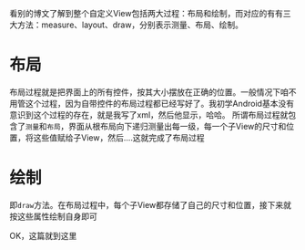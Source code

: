 看别的博文了解到整个自定义View包括两大过程：布局和绘制，而对应的有有三大方法：measure、layout、draw，分别表示测量、布局、绘制。

# 布局
布局过程就是把界面上的所有控件，按其大小摆放在正确的位置。一般情况下咱不用管这个过程，因为自带控件的布局过程都已经写好了。我初学Android基本没有意识到这个过程的存在，就是我写了xml，然后他显示，哈哈。
所谓布局过程就包含了`测量`和`布局`，界面从根布局向下递归测量出每一级，每一个子View的尺寸和位置，将这些值赋给子View，然后....这就完成了布局过程

# 绘制
即`draw`方法。在布局过程中，每个子View都存储了自己的尺寸和位置，接下来就按这些属性绘制自身即可


OK，这篇就到这里
